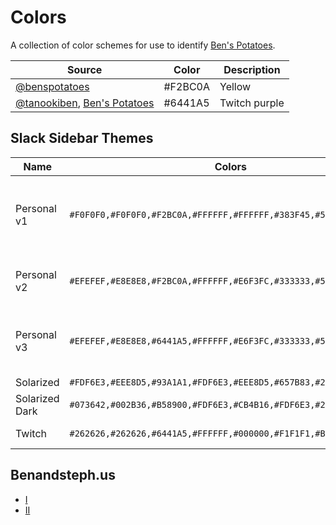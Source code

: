 # Colors

A collection of color schemes for use to identify [Ben's
Potatoes](http://benspotatoes.com).

| Source | Color | Description |
|--------|-------|-------------|
| [@benspotatoes](http://twitter.com/benspotatoes) | #F2BC0A | Yellow |
| [@tanookiben](http://twitter.com/tanookiben), [Ben's Potatoes](http://benspotatoes.com) | #6441A5 | Twitch purple | 

## Slack Sidebar Themes

| Name | Colors | Source | Notes |
|------|--------|--------|-------|
| Personal v1 | `#F0F0F0,#F0F0F0,#F2BC0A,#FFFFFF,#FFFFFF,#383F45,#55ACEE,#6441A5` | | Ben's Potatoes, Twitter and Twitch brands |
| Personal v2 | `#EFEFEF,#E8E8E8,#F2BC0A,#FFFFFF,#E6F3FC,#333333,#55ACEE,#6441A5` | | v1 + darker BG and tint hover |
| Personal v3 | `#EFEFEF,#E8E8E8,#6441A5,#FFFFFF,#E6F3FC,#333333,#55ACEE,#F2BC0A` | | v2 with more prominent Twitch brand |
| Solarized | `#FDF6E3,#EEE8D5,#93A1A1,#FDF6E3,#EEE8D5,#657B83,#2AA198,#DC322F` | [Gist](https://gist.github.com/mgreensmith/098897288f580b964ef8) | |
| Solarized Dark | `#073642,#002B36,#B58900,#FDF6E3,#CB4B16,#FDF6E3,#2AA198,#DC322F` | [Gist](https://gist.github.com/mgreensmith/098897288f580b964ef8) | |
| Twitch | `#262626,#262626,#6441A5,#FFFFFF,#000000,#F1F1F1,#B9A3E3,#6441A5` | | [Twitch brand](http://www.twitch.tv/p/brandassets) |

## Benandsteph.us

* [I](http://www.paletton.com/#uid=72V0w0kjCKD8TWJePR4nPDpsLwG)
* [II](http://www.paletton.com/#uid=5300-0khpOe6lYScpUdlEGQpNyK)
